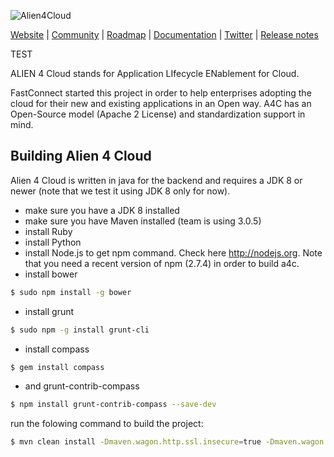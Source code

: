 ![Alien4Cloud](https://raw.githubusercontent.com/alien4cloud/alien4cloud.github.io/sources/images/alien4cloud-banner.png)

[Website](http://alien4cloud.github.io) |
[Community](http://alien4cloud.github.io/community/index.html) |
[Roadmap](http://alien4cloud.github.io/roadmap/index.html) |
[Documentation](http://alien4cloud.github.io/#/documentation/1.1.0/index.html) |
[Twitter](https://twitter.com/alien4cloud) |
[Release notes](http://alien4cloud.github.io/#/release_notes/index.html)

TEST

ALIEN 4 Cloud stands for Application LIfecycle ENablement for Cloud.

FastConnect started this project in order to help enterprises adopting the cloud for their new and existing applications in an Open way. A4C has an Open-Source model (Apache 2 License) and standardization support in mind.

## Building Alien 4 Cloud

Alien 4 Cloud is written in java for the backend and requires a JDK 8 or newer (note that we test it using JDK 8 only for now).

- make sure you have a JDK 8 installed
- make sure you have Maven installed (team is using 3.0.5)
- install Ruby
- install Python
- install Node.js to get npm command. Check here http://nodejs.org. Note that you need a recent version of npm (2.7.4) in order to build a4c.
- install bower  
```sh
$ sudo npm install -g bower
```
- install grunt  
```sh
$ sudo npm -g install grunt-cli
```
- install compass  
```sh
$ gem install compass
```
- and grunt-contrib-compass  
```sh
$ npm install grunt-contrib-compass --save-dev
```  

run the folowing command to build the project:  
```sh
$ mvn clean install -Dmaven.wagon.http.ssl.insecure=true -Dmaven.wagon.http.ssl.allowall=true
```

